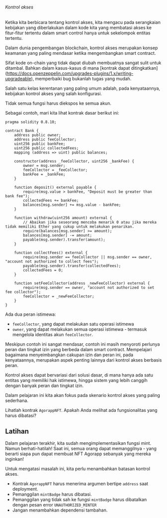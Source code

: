 ###### Kontrol akses

Ketika kita berbicara tentang kontrol akses, kita mengacu pada serangkaian kebijakan yang diberlakukan dalam kode kita yang membatasi akses ke fitur-fitur tertentu dalam smart control hanya untuk sekelompok entitas tertentu.

Dalam dunia pengembangan blockchain, kontrol akses merupakan konsep keamanan yang paling mendasar ketika mengembangkan smart contract.

Sifat kode on-chain yang tidak dapat diubah membuatnya sangat sulit untuk ditambal. Bahkan dalam kasus-kasus di mana [kontrak dapat ditingkatkan] (https://docs.openzeppelin.com/upgrades-plugins/1.x/writing-upgradeable), memperbaiki bug bukanlah tugas yang mudah.

Salah satu kelas kerentanan yang paling umum adalah, pada kenyataannya, kebijakan kontrol akses yang salah konfigurasi.

Tidak semua fungsi harus diekspos ke semua akun.

Sebagai contoh, mari kita lihat kontrak dasar berikut ini:

```sol
pragma solidity 0.8.10;

contract Bank {
    address public owner;
    address public feeCollector;
    uint256 public bankFee;
    uint256 public collectedFees;
    mapping (address => uint) public balances;

    constructor(address _feeCollector, uint256 _bankFee) {
        owner = msg.sender;
        feeCollector = _feeCollector;
        bankFee = _bankFee;
    }

    function deposit() external payable {
        require(msg.value > bankFee, "Deposit must be greater than bank fee");
        collectedFees += bankFee;
        balances[msg.sender] += msg.value - bankFee;
    }

    function withdraw(uint256 amount) external {
        // Abaikan jika seseorang mencoba menarik 0 atau jika mereka tidak memiliki Ether yang cukup untuk melakukan penarikan.
        require(balances[msg.sender] >= amount);
        balances[msg.sender] -= amount;
        payable(msg.sender).transfer(amount);
    }

    function collectFees() external {
        require(msg.sender == feeCollector || msg.sender == owner, "account not authorized to collect fees");
        payable(msg.sender).transfer(collectedFees);
        collectedFees = 0;
    }

    function setFeeCollector(address _newFeeCollector) external {
        require(msg.sender == owner, "account not authorized to set fee collector");
        feeCollector = _newFeeCollector;
    }
}
```

Ada dua peran istimewa:

- `feeCollector`, yang dapat melakukan satu operasi istimewa
- `owner`, yang dapat melakukan semua operasi istimewa - termasuk mengelola identitas akun `feeCollector`.

Meskipun contoh ini sangat mendasar, contoh ini masih menyoroti perlunya peran dan tingkat izin yang berbeda dalam smart contract. Mempelajari bagaimana menyeimbangkan cakupan izin dan peran ini, pada kenyataannya, merupakan aspek penting lainnya dari kontrol akses berbasis peran.

Kontrol akses dapat bervariasi dari solusi dasar, di mana hanya ada satu entitas yang memiliki hak istimewa, hingga sistem yang lebih canggih dengan banyak peran dan tingkat izin.

Dalam pelajaran ini kita akan fokus pada skenario kontrol akses yang paling sederhana.

Lihatlah kontrak `AgorappNFT`. Apakah Anda melihat ada fungsionalitas yang harus dibatasi?

## Latihan

Dalam pelajaran terakhir, kita sudah mengimplementasikan fungsi mint. Namun berhati-hatilah! Saat ini, semua orang dapat memanggilnya - yang berarti siapa pun dapat membuat NFT Agorapp sebanyak yang mereka inginkan!

Untuk mengatasi masalah ini, kita perlu menambahkan batasan kontrol akses.

- Kontrak `AgorappNFT` harus menerima argumen bertipe `address` saat deployment.
- Pemanggilan `mintBadge` harus dibatasi.
- Pemanggilan yang tidak sah ke fungsi `mintBadge` harus dibatalkan dengan pesan error `UNAUTHORIZED_MINTER`
- Jangan menambahkan dependensi tambahan.
